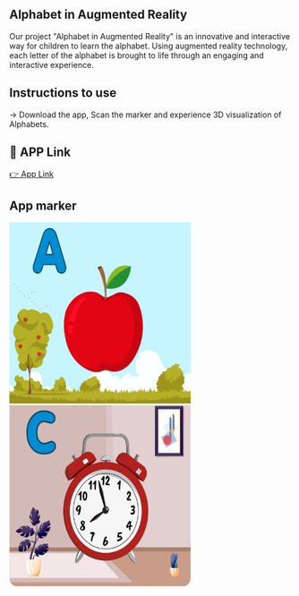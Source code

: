 
## Alphabet in Augmented Reality

Our project "Alphabet in Augmented Reality" is an innovative and interactive way for children to learn the alphabet. Using augmented reality technology, each letter of the alphabet is brought to life through an engaging and interactive experience.

## Instructions to use
-> Download the app, Scan the marker and experience 3D visualization of Alphabets. 

## 🔗 APP Link
[👉  App Link](https://drive.google.com/file/d/1vPCSMoCOw83eXKDTom7_c79M6V9vMTR0/view?usp=sharing)

## App marker
<img src="apple.jpeg" width="324" height="324">    <img src="clock.jpeg" width="324" height="324">

